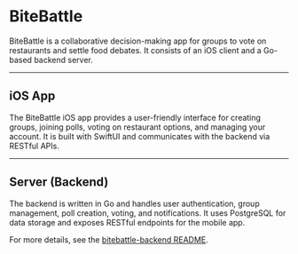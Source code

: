 # BiteBattle

BiteBattle is a collaborative decision-making app for groups to vote on restaurants and settle food debates. It consists of an iOS client and a Go-based backend server.

---

## iOS App

The BiteBattle iOS app provides a user-friendly interface for creating groups, joining polls, voting on restaurant options, and managing your account. It is built with SwiftUI and communicates with the backend via RESTful APIs.

---

## Server (Backend)

The backend is written in Go and handles user authentication, group management, poll creation, voting, and notifications. It uses PostgreSQL for data storage and exposes RESTful endpoints for the mobile app.

For more details, see the [bitebattle-backend README](bitebattle-backend/README.md).


